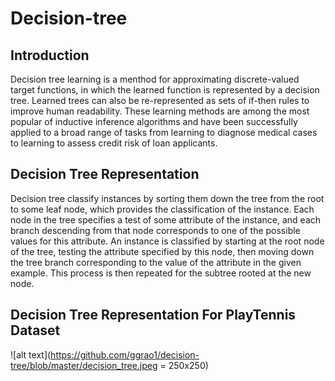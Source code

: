 # Decision-tree

## Introduction
Decision tree learning is a menthod for approximating discrete-valued target functions, in which the learned function is represented by a decision tree. Learned trees can also be re-represented as sets of if-then rules to improve human readability. These learning methods are among the most popular of inductive inference algorithms and have been successfully applied to a broad range of tasks from learning to diagnose medical cases to learning to assess credit risk of loan applicants.

## Decision Tree Representation
Decision tree classify instances by sorting them down the tree from the root to some leaf node, which provides the classification of the instance. Each node in the tree specifies a test of some attribute of the instance, and each branch descending from that node corresponds to one of the possible values for this attribute. An instance is classified by starting at the root node of the tree, testing the attribute specified by this node, then moving down the tree branch corresponding to the value of the attribute in the given example. This process is then repeated for the subtree rooted at the new node.

## Decision Tree Representation For PlayTennis Dataset
![alt text](https://github.com/ggrao1/decision-tree/blob/master/decision_tree.jpeg = 250x250)
